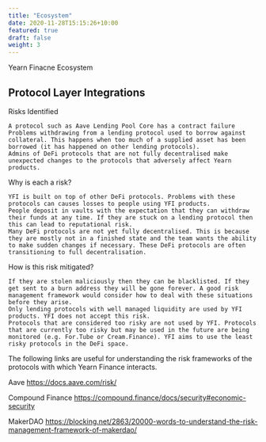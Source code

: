 ```yaml
---
title: "Ecosystem"
date: 2020-11-28T15:15:26+10:00
featured: true
draft: false
weight: 3
---
```


Yearn Finacne Ecosystem

## Protocol Layer Integrations

Risks Identified

    A protocol such as Aave Lending Pool Core has a contract failure
    Problems withdrawing from a lending protocol used to borrow against collateral. This happens when too much of a supplied asset has been borrowed (it has happened on other lending protocols).
    Admins of DeFi protocols that are not fully decentralised make unexpected changes to the protocols that adversely affect Yearn products.

Why is each a risk?

    YFI is built on top of other DeFi protocols. Problems with these protocols can causes losses to people using YFI products.
    People deposit in vaults with the expectation that they can withdraw their funds at any time. If they are stuck on a lending protocol then this can lead to reputational risk.
    Many DeFi protocols are not yet fully decentralised. This is because they are mostly not in a finished state and the team wants the ability to make sudden changes if necessary. These DeFi protocols are often transitioning to full decentralisation.

How is this risk mitigated?

    If they are stolen maliciously then they can be blacklisted. If they get sent to a burn address they will be gone forever. A good risk management framework would consider how to deal with these situations before they arise.
    Only lending protocols with well managed liquidity are used by YFI products. YFI does not accept this risk.
    Protocols that are considered too risky are not used by YFI. Protocols that are currently too risky but may be used in the future are being monitored (e.g. For.Tube or Cream.Finance). YFI aims to use the least risky protocols in the DeFi space.

The following links are useful for understanding the risk frameworks of the protocols with which Yearn Finance interacts.

Aave
https://docs.aave.com/risk/

Compound Finance
https://compound.finance/docs/security#economic-security

MakerDAO
https://blocking.net/2863/20000-words-to-understand-the-risk-management-framework-of-makerdao/
